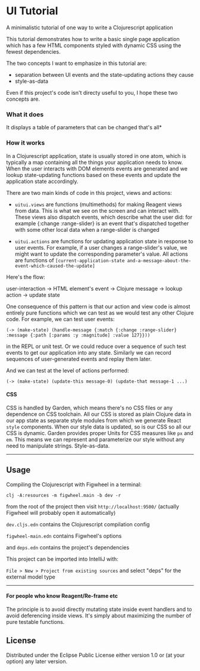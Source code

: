 # UI Tutorial

A minimalistic tutorial of one way to write a Clojurescript application

This tutorial demonstrates how to write a basic single page application which
has a few HTML components styled with dynamic CSS using the fewest dependencies.

The two concepts I want to emphasize in this tutorial are:

* separation between UI events and the state-updating actions they cause
* style-as-data 

Even if this project's code isn't directy useful to you, I hope these two concepts are.

### What it does

It displays a table of parameters that can be changed that's all*

### How it works

In a Clojurescript application, state is usually stored in one atom, which is typically a map containing all the things your application needs to know.
When the user interacts with DOM elements events are generated and we lookup state-updating functions based on these events and update the application state accordingly.

There are two main kinds of code in this project, views and actions:


* `uitui.views` are functions (multimethods) for making Reagent views from data. This is what we see on the screen and can interact with. These views also dispatch events, which describe what the user did: for example {:change :range-slider} is an event that's dispatched together with some other local data when a range-slider is changed
  
* `uitui.actions` are functions for updating application state in response to user events. For example, if a user changes a range-slider's value, we might want to update the corresponding parameter's value. All actions are functions of `[current-application-state and-a-message-about-the-event-which-caused-the-update]`

Here's the flow:

user-interaction -> HTML element's event -> Clojure message -> lookup action -> update state

One consequence of this pattern is that our action and view code is almost entirely pure functions which we can test as we would test any other Clojure code. For example, we can test user events:

`(-> (make-state) (handle-message {:match {:change :range-slider} :message {:path [:params :y :magnitude] :value 127}}))`

in the REPL or unit test. Or we could reduce over a sequence of such test events to get our application into any state. Similarly we can record sequences of user-generated events and replay them later.

And we can test at the level of actions performed:

`(-> (make-state) (update-this message-0) (update-that message-1 ...)`



#### CSS

CSS is handled by Garden, which means there's no CSS files or any dependence on CSS toolchain. All our CSS is stored as plain Clojure data in our app state as separate style modules from which we generate React `style` components. When our style data is updated, so is our CSS so all our CSS is dynamic.
Garden provides proper Units for CSS measures like `px` and `em`. This means we can represent and parameterize our style without any need to manipulate strings. Style-as-data.

---


## Usage

Compiling the Clojurescript with Figwheel in a terminal:

`clj -A:resources -m figwheel.main -b dev -r`

from the root of the project then visit `http://localhost:9500/` (actually Figwheel will probably open it automatically)

`dev.cljs.edn` contains the Clojurescript compilation config

`figwheel-main.edn` contains Figwheel's options

and `deps.edn` contains the project's dependencies

This project can be imported into IntelliJ with:

`File > New > Project from existing sources` and select "deps" for the external model type


---

#### For people who know Reagent/Re-frame etc

The principle is to avoid directly mutating state inside event handlers and to avoid deferencing inside views. It's simply about maximizing the number of pure testable functions. 


## License


Distributed under the Eclipse Public License either version 1.0 or (at
your option) any later version.
